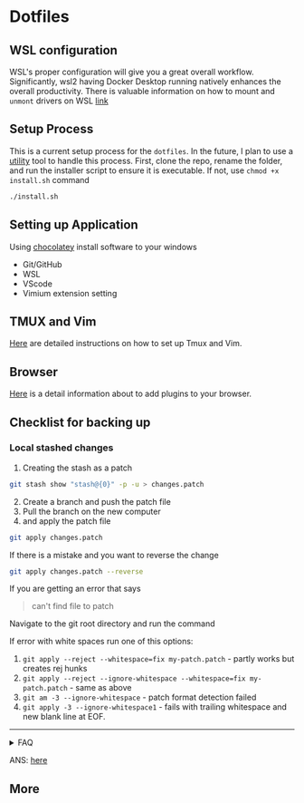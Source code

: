 # Dotfiles


## WSL configuration

WSL's proper configuration will give you a great overall workflow. Significantly, wsl2 having Docker Desktop running natively enhances the overall productivity. There is valuable information on how to mount and `unmont` drivers on WSL
[link](https://linuxnightly.com/mount-and-access-hard-drives-in-windows-subsystem-for-linux-wsl/)

## Setup Process

This is a current setup process for the `dotfiles`. In the future, I plan to use a [utility](https://www.chezmoi.io/user-guide/setup/) tool to handle this process. First, clone the repo, rename the folder, and run the installer script to ensure it is executable. If not, use `chmod +x install.sh` command

```bash
./install.sh
```

## Setting up Application

Using [chocolatey](https://chocolatey.org/) install software to your windows

- Git/GitHub
- WSL
- VScode
- Vimium extension setting

## TMUX and Vim
[Here](/runcom/README.md) are detailed instructions on how to set up Tmux and Vim.

## Browser

[Here](/browser/chrome/README.md) is a detail information about to add plugins to your browser.

## Checklist for backing up

### Local stashed changes

1. Creating the stash as a patch

```bash
git stash show "stash@{0}" -p -u > changes.patch
```

2. Create a branch and push the patch file
3. Pull the branch on the new computer
4. and apply the patch file

```bash
git apply changes.patch
```

If there is a mistake and you want to reverse the change

```bash
git apply changes.patch --reverse
```

If you are getting an error that says

> can't find file to patch

Navigate to the git root directory and run the command

If error with white spaces run one of this options:

1. `git apply --reject --whitespace=fix my-patch.patch` - partly works
but creates rej hunks
1. `git apply --reject --ignore-whitespace --whitespace=fix my-patch.patch` - same as above
1. `git am -3 --ignore-whitespace` - patch format detection failed
1. `git apply -3 --ignore-whitespace1` - fails with trailing whitespace
and new blank line at EOF.


---

<details>

<summary> FAQ </summary>


### iTem2

preferences->profiles->Command (Custom Shell) -> add `/bin/bash`

you can also set that as a default [shell](https://www.howtogeek.com/444596/how-to-change-the-default-shell-to-bash-in-macos-catalina/)

### Ques: Cloning error ?

```bash
error: chmod on /c/*/.git/config.lock failed: Operation not permitted
fatal: could not set 'core.filemode' to 'false'
```

ANS:

```bash
sudo umount /mnt/c
sudo mount -t drvfs C: /mnt/c -o metadata
```

For more information: [Here](https://askubuntu.com/questions/1115564/wsl-ubuntu-distro-how-to-solve-operation-not-permitted-on-cloning-repository)

### Ques: Is git status slow in WSL2?

ANS:

The NTFS is fast on Windows than WLS2 (Linux system). Therefore, the solution is to put to the Windows git system in `.profile`

```bash
# checks to see if we are in a windows or linux dir
function isWinDir {
  case `pwd -P`/ in
    /c/*) return $(true);;
    *) return $(false);;
  esac
}
# wrap the git command to either run windows git or linux
function git {
  if isWinDir
  then
    git.exe "$@"
  else
    /usr/bin/git "$@"
  fi
}

```

### Sharing `.ssh` between `wsl2` and windows `cmd.exe`

</details>

ANS: [here](https://devblogs.microsoft.com/commandline/sharing-ssh-keys-between-windows-and-wsl-2/)

## More
